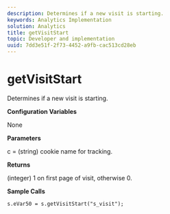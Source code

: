 ```yaml
---
description: Determines if a new visit is starting.
keywords: Analytics Implementation
solution: Analytics
title: getVisitStart
topic: Developer and implementation
uuid: 7dd3e51f-2f73-4452-a9fb-cac513cd28eb
---
```


# getVisitStart

Determines if a new visit is starting.

 **Configuration Variables**

None

**Parameters**

c = (string) cookie name for tracking.

**Returns**

(integer) 1 on first page of visit, otherwise 0.

**Sample Calls**

```
s.eVar50 = s.getVisitStart("s_visit");
```

